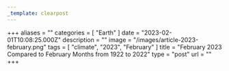 ```yaml
---
_template: clearpost
---
```



+++
aliases = ""
categories = [ "Earth" ]
date = "2023-02-01T10:08:25.000Z"
description = ""
image = "/images/article-2023-february.png"
tags = [ "climate", "2023", "February" ]
title = "February 2023 Compared to February Months from 1922 to 2022"
type = "post"
url = ""
+++


